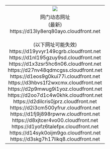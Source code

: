 ﻿<table>
  <tr></tr>
  <tr><td colspan=2 align=center><img src="https://d13ly8erq80ayo.cloudfront.net/Up/oGate.jpg" /></td></tr>
  <tr><td colspan=2 align=center>网门动态网址<br/>(最新)
<br>https://d13ly8erq80ayo.cloudfront.net
<br/><br/>(以下网址可能失效)
<br>https://d19yvyr149cgrb.cloudfront.net
<br>https://d1nl195gzuy9sd.cloudfront.net
<br>https://d1x3zsr5hc6n06.cloudfront.net
<br>https://d27nv48qdmcgss.cloudfront.net
<br>https://d1eos9g0kui77i.cloudfront.net
<br>https://d3hbvs1f2wxcmx.cloudfront.net
<br>https://d2p9mwug9i1yoz.cloudfront.net
<br>https://d2oo7d1c4w0khk.cloudfront.net
<br>https://d2dilcris0jprz.cloudfront.net
<br>https://d2i3cm500yfrur.cloudfront.net
<br>https://d1fj9j898rpwrw.cloudfront.net
<br>https://d8xjtcer4vo00.cloudfront.net
<br>https://d1yofz6talefpx.cloudfront.net
<br>https://d14syk0oijm9go.cloudfront.net
<br>https://d3skg7h17likq8.cloudfront.net
    </td>
  </tr>
</table>
